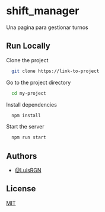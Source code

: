 # shift_manager

Una pagina para gestionar turnos

## Run Locally

Clone the project

```bash
  git clone https://link-to-project
```

Go to the project directory

```bash
  cd my-project
```

Install dependencies

```bash
  npm install
```

Start the server

```bash
  npm run start
```

## Authors

- [@LuisRGN](https://github.com/LuisRGN)


## License

[MIT](https://choosealicense.com/licenses/mit/)

